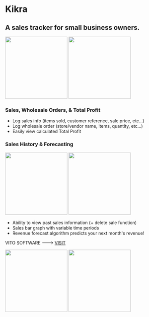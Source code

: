 # Kikra
## A sales tracker for small business owners.

<p float="left">
  
<img src="https://user-images.githubusercontent.com/25287442/228870512-7853526f-3572-4440-8ba4-61fa1a1d892f.png" alt="" width="200"/>
<img src="https://user-images.githubusercontent.com/25287442/228870592-67978c76-aae7-4599-94fa-e60cbdc10b32.png" alt="" width="200"/>
</p>

### Sales, Wholesale Orders, & Total Profit
- Log sales info (items sold, customer reference, sale price, etc...) 
- Log wholesale order (store/vendor name, items, quantity, etc...) 
- Easily view calculated Total Profit 

### Sales History & Forecasting
<p float="left">
  
<img src="https://user-images.githubusercontent.com/25287442/228870375-92e69395-1b33-4b6b-95de-7be39f9ec479.png" alt="" width="200"/>
<img src="https://user-images.githubusercontent.com/25287442/228872649-2131752a-7f98-42b2-9925-2dc056acf1f2.png" alt="" width="200"/>
</p>

- Ability to view past sales information (+ delete sale function)
- Sales bar graph with variable time periods
- Revenue forecast algorithm predicts your next month's revenue!

VITO SOFTWARE ---> [VISIT](https://raviheyne.com)


<p float="left">
  
<img src="https://user-images.githubusercontent.com/25287442/228870652-791343e9-4059-4cb1-87cd-45eb2601f9b9.png" alt="" width="200"/>
<img src="https://user-images.githubusercontent.com/25287442/228870712-73221a4d-cb20-499d-90e5-644d6f037136.png" alt="" width="200"/>
</p>


